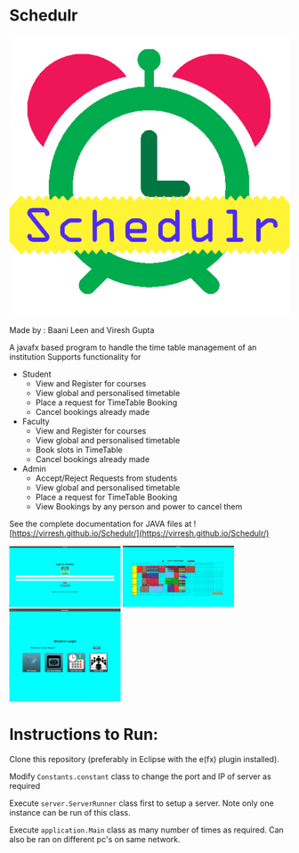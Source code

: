 # Schedulr
![Schedulr](Schedulr/src/application/Images/Schedulr.png?raw=true "Schedulr Program")

Made by :
Baani Leen and Viresh Gupta

A javafx based program to handle the time table management of an institution
Supports functionality for 
<ul>
<li>Student
  <ul>
    <li> View and Register for courses
    <li> View global and personalised timetable
    <li> Place a request for TimeTable Booking
    <li> Cancel bookings already made
  </ul>
<li>Faculty
  <ul>
    <li> View and Register for courses
    <li> View global and personalised timetable
    <li> Book slots in TimeTable
    <li> Cancel bookings already made
  </ul>
<li>Admin
  <ul>
    <li> Accept/Reject Requests from students
    <li> View global and personalised timetable
    <li> Place a request for TimeTable Booking
    <li> View Bookings by any person and power to cancel them
  </ul>
</ul>

See the complete documentation for JAVA files at ![https://virresh.github.io/Schedulr/](https://virresh.github.io/Schedulr/)

<img src="Schedulr/src/application/Images/ScreenshotA.png" width="200">

<img src="Schedulr/src/application/Images/ScreenshotB.png" width="200">

<img src="Schedulr/src/application/Images/ScreenshotC.png" width="200">


# Instructions to Run:
Clone this repository (preferably in Eclipse with the e(fx) plugin installed).

Modify ``` Constants.constant ``` class to change the port and IP of server as required

Execute ``` server.ServerRunner ``` class first to setup a server. Note only one instance can be run of this class.

Execute ``` application.Main ``` class as many number of times as required. Can also be ran on different pc's on same network.

